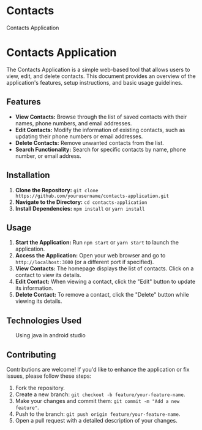 # Contacts
<!DOCTYPE html>
<html lang="en">
Contacts Application
<body>
    <h1>Contacts Application</h1>
    <p>The Contacts Application is a simple web-based tool that allows users to view, edit, and delete contacts. This document provides an overview of the application's features, setup instructions, and basic usage guidelines.</p>
    <h2>Features</h2>
    <ul>
        <li><strong>View Contacts:</strong> Browse through the list of saved contacts with their names, phone numbers, and email addresses.</li>
        <li><strong>Edit Contacts:</strong> Modify the information of existing contacts, such as updating their phone numbers or email addresses.</li>
        <li><strong>Delete Contacts:</strong> Remove unwanted contacts from the list.</li>
        <li><strong>Search Functionality:</strong> Search for specific contacts by name, phone number, or email address.</li>
    </ul>
    <h2>Installation</h2>
    <ol>
        <li><strong>Clone the Repository:</strong> <code>git clone https://github.com/yourusername/contacts-application.git</code></li>
        <li><strong>Navigate to the Directory:</strong> <code>cd contacts-application</code></li>
        <li><strong>Install Dependencies:</strong> <code>npm install</code> or <code>yarn install</code></li>
    </ol>
    <h2>Usage</h2>
    <ol>
        <li><strong>Start the Application:</strong> Run <code>npm start</code> or <code>yarn start</code> to launch the application.</li>
        <li><strong>Access the Application:</strong> Open your web browser and go to <code>http://localhost:3000</code> (or a different port if specified).</li>
        <li><strong>View Contacts:</strong> The homepage displays the list of contacts. Click on a contact to view its details.</li>
        <li><strong>Edit Contact:</strong> When viewing a contact, click the "Edit" button to update its information.</li>
        <li><strong>Delete Contact:</strong> To remove a contact, click the "Delete" button while viewing its details.</li>
    </ol>
    <h2>Technologies Used</h2>
    <ul>
        Using java in android studio
    </ul>
    <h2>Contributing</h2>
    <p>Contributions are welcome! If you'd like to enhance the application or fix issues, please follow these steps:</p>
    <ol>
        <li>Fork the repository.</li>
        <li>Create a new branch: <code>git checkout -b feature/your-feature-name</code>.</li>
        <li>Make your changes and commit them: <code>git commit -m "Add a new feature"</code>.</li>
        <li>Push to the branch: <code>git push origin feature/your-feature-name</code>.</li>
        <li>Open a pull request with a detailed description of your changes.</li>
    </ol>
</body>
</html>

